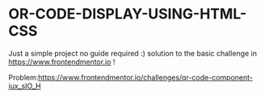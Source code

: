 # OR-CODE-DISPLAY-USING-HTML-CSS
 Just a simple project no guide required :) solution to the basic challenge in https://www.frontendmentor.io !

 Problem:https://www.frontendmentor.io/challenges/qr-code-component-iux_sIO_H
